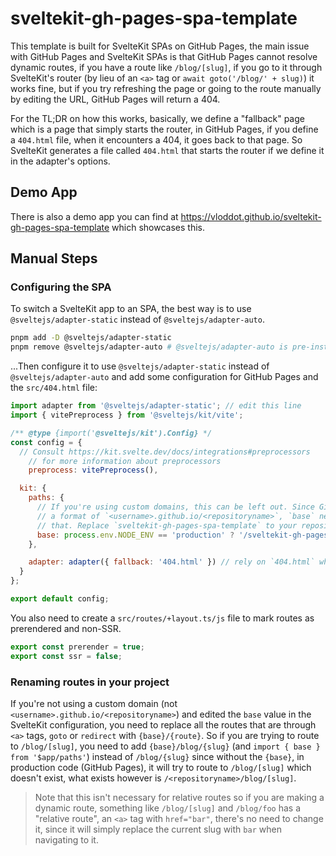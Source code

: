 # sveltekit-gh-pages-spa-template

This template is built for SvelteKit SPAs on GitHub Pages, the main issue with GitHub Pages and SvelteKit SPAs
is that GitHub Pages cannot resolve dynamic routes, if you have a route like `/blog/[slug]`, if you go
to it through SvelteKit's router (by lieu of an `<a>` tag or `await goto('/blog/' + slug)`) it works fine, but if you try
refreshing the page or going to the route manually by editing the URL, GitHub Pages will return a 404.

For the TL;DR on how this works, basically, we define a "fallback" page which is a page that simply starts the router,
in GitHub Pages, if you define a `404.html` file, when it encounters a 404, it goes back to that page.
So SvelteKit generates a file called `404.html` that starts the router if we define it in the adapter's options.

## Demo App

There is also a demo app you can find at <https://vloddot.github.io/sveltekit-gh-pages-spa-template> which showcases this.

## Manual Steps

### Configuring the SPA

To switch a SvelteKit app to an SPA, the best way is to use `@sveltejs/adapter-static` instead of `@sveltejs/adapter-auto`.

```bash
pnpm add -D @sveltejs/adapter-static
pnpm remove @sveltejs/adapter-auto # @sveltejs/adapter-auto is pre-installed in most SvelteKit setups.
```

...Then configure it to use `@sveltejs/adapter-static` instead of `@sveltejs/adapter-auto` and add some configuration for GitHub Pages
and the `src/404.html` file:

```javascript
import adapter from '@sveltejs/adapter-static'; // edit this line
import { vitePreprocess } from '@sveltejs/kit/vite';

/** @type {import('@sveltejs/kit').Config} */
const config = {
  // Consult https://kit.svelte.dev/docs/integrations#preprocessors
	// for more information about preprocessors
	preprocess: vitePreprocess(),

  kit: {
    paths: {
      // If you're using custom domains, this can be left out. Since GitHub Pages usually has
      // a format of `<username>.github.io/<repositoryname>`, `base` needs to be set to accomodate
      // that. Replace `sveltekit-gh-pages-spa-template` to your repository's name.
      base: process.env.NODE_ENV == 'production' ? '/sveltekit-gh-pages-spa-template' : ''
    },

    adapter: adapter({ fallback: '404.html' }) // rely on `404.html` when rending dynamic routes
  }
};

export default config;
```

You also need to create a `src/routes/+layout.ts/js` file to mark routes as prerendered and non-SSR.

```typescript
export const prerender = true;
export const ssr = false;
```

### Renaming routes in your project

If you're not using a custom domain (not `<username>.github.io/<repositoryname>`) and edited the `base` value in the SvelteKit configuration,
you need to replace all the routes that are through `<a>` tags, `goto` or `redirect` with `{base}/{route}`.
So if you are trying to route to `/blog/[slug]`, you need to add `{base}/blog/{slug}` (and `import { base } from '$app/paths'`)
instead of `/blog/{slug}` since without the `{base}`, in production code (GitHub Pages), it will try to route to `/blog/[slug]` which
doesn't exist, what exists however is `/<repositoryname>/blog/[slug]`.

> Note that this isn't necessary for relative routes so if you are making a dynamic route, something like `/blog/[slug]` and `/blog/foo` has a "relative route", an `<a>` tag with `href="bar"`, there's no need to change it, since it will simply replace the current slug with `bar` when navigating to it.
